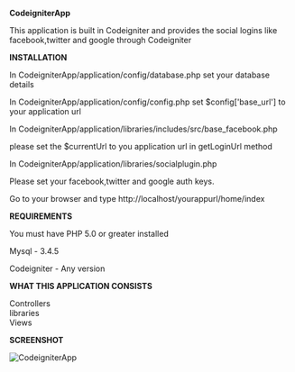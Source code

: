<b>CodeigniterApp</b>

This application is built in Codeigniter and provides the social logins like facebook,twitter and google through Codeigniter



<b>INSTALLATION</b>

In CodeigniterApp/application/config/database.php set your database details

In CodeigniterApp/application/config/config.php set $config['base_url'] to your application url

In CodeigniterApp/application/libraries/includes/src/base_facebook.php  

please set the $currentUrl to you application url in getLoginUrl method

In CodeigniterApp/application/libraries/socialplugin.php

Please set your facebook,twitter and google auth keys.

Go to your browser and type http://localhost/yourappurl/home/index


<b>REQUIREMENTS</b>

You must have PHP 5.0 or greater installed

Mysql - 3.4.5
 
Codeigniter - Any version



<b>WHAT THIS APPLICATION CONSISTS </b>

Controllers<br/>
libraries<br />
Views<br/>


<b>SCREENSHOT</b>

<img style="max-width:100%;" src="https://github.com/kanchana-nyros/CodeigniterApp/raw/master/screenshots/CodeigniterApp.png" alt="CodeigniterApp" title="CodeigniterApp">